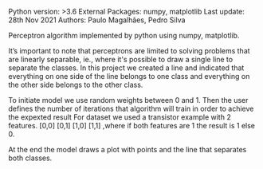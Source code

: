 Python version: >3.6
External Packages: numpy, matplotlib
Last update: 28th Nov 2021
Authors: Paulo Magalhães, Pedro Silva

Perceptron algorithm implemented by python using numpy, matplotlib.


It’s important to note that perceptrons are limited to solving problems that are linearly separable, ie., where it's possible to draw a single line to separate the classes. In this project we created a line and indicated that everything on one side of the line belongs to one class and everything on the other side belongs to the other class.

To initiate model we use random weights between 0 and 1. 
Then the user defines the number of iterations that algorithm will train in order to achieve the expexted result
For dataset we used a transistor example with 2 features.
[0,0]
[0,1]
[1,0]
[1,1]
,where if both features are 1 the result is 1 else 0.

At the end the model draws a plot with points and the line that separates both classes.